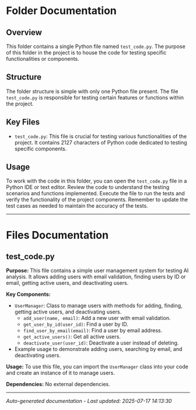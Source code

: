 # Folder Documentation

## Overview
This folder contains a single Python file named `test_code.py`. The purpose of this folder in the project is to house the code for testing specific functionalities or components.

## Structure
The folder structure is simple with only one Python file present. The file `test_code.py` is responsible for testing certain features or functions within the project.

## Key Files
- `test_code.py`: This file is crucial for testing various functionalities of the project. It contains 2127 characters of Python code dedicated to testing specific components.

## Usage
To work with the code in this folder, you can open the `test_code.py` file in a Python IDE or text editor. Review the code to understand the testing scenarios and functions implemented. Execute the file to run the tests and verify the functionality of the project components. Remember to update the test cases as needed to maintain the accuracy of the tests.

---

# Files Documentation

## test_code.py

**Purpose:** This file contains a simple user management system for testing AI analysis. It allows adding users with email validation, finding users by ID or email, getting active users, and deactivating users.

**Key Components:**
- `UserManager`: Class to manage users with methods for adding, finding, getting active users, and deactivating users.
  - `add_user(name, email)`: Add a new user with email validation.
  - `get_user_by_id(user_id)`: Find a user by ID.
  - `find_user_by_email(email)`: Find a user by email address.
  - `get_active_users()`: Get all active users.
  - `deactivate_user(user_id)`: Deactivate a user instead of deleting.
- Example usage to demonstrate adding users, searching by email, and deactivating users.

**Usage:** To use this file, you can import the `UserManager` class into your code and create an instance of it to manage users.

**Dependencies:** No external dependencies.

---
*Auto-generated documentation - Last updated: 2025-07-17 14:13:30*
